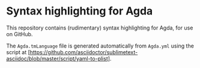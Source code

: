 Syntax highlighting for Agda
============================

This repository contains (rudimentary) syntax highlighting for Agda, for use on GitHub.

The `Agda.tmLanguage` file is generated automatically from `Agda.yml` using the script at
[https://github.com/asciidoctor/sublimetext-asciidoc/blob/master/script/yaml-to-plist].